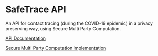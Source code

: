 # SafeTrace API

An API for contact tracing (during the COVID-19 epidemic) in a privacy preserving way, using Secure Multi Party Computation.

[API Documentation](https://github.com/factn/safetraceapi/blob/master/api/)

[Secure Multi Party Computation implementation](https://github.com/factn/mpc/)
